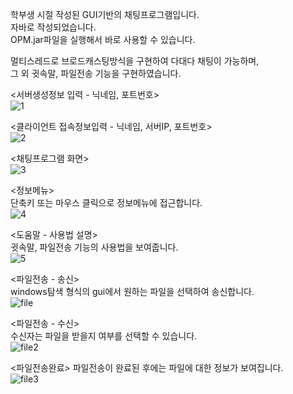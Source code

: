 학부생 시절 작성된 GUI기반의 채팅프로그램입니다.  
자바로 작성되었습니다.  
OPM.jar파일을 실행해서 바로 사용할 수 있습니다.


멀티스레드로 브로드캐스팅방식을 구현하여 다대다 채팅이 가능하며,  
그 외 귓속말, 파일전송 기능을 구현하였습니다.

  

<서버생성정보 입력 - 닉네임, 포트번호>  
![1](https://user-images.githubusercontent.com/65228113/82604695-a3740480-9bef-11ea-9790-c62b9b74a542.PNG)

<클라이언트 접속정보입력 - 닉네임, 서버IP, 포트번호>  
![2](https://user-images.githubusercontent.com/65228113/82604703-a4a53180-9bef-11ea-8e3c-84d971cd48f5.png)

<채팅프로그램 화면>  
![3](https://user-images.githubusercontent.com/65228113/82604714-a7a02200-9bef-11ea-827a-9209c5b8a16a.png)

<정보메뉴>  
단축키 또는 마우스 클릭으로 정보메뉴에 접근합니다.  
![4](https://user-images.githubusercontent.com/65228113/82604716-a838b880-9bef-11ea-93c7-338353ccdaa0.png)

<도움말 - 사용법 설명>  
귓속말, 파일전송 기능의 사용법을 보여줍니다.  
![5](https://user-images.githubusercontent.com/65228113/82604719-a838b880-9bef-11ea-9321-80ae5f00918b.PNG)

<파일전송 - 송신>  
windows탐색 형식의 gui에서 원하는 파일을 선택하여 송신합니다.  
![file](https://user-images.githubusercontent.com/65228113/82604724-ab33a900-9bef-11ea-8e77-166befafd500.png)

<파일전송 - 수신>  
수신자는 파일을 받을지 여부를 선택할 수 있습니다.   
![file2](https://user-images.githubusercontent.com/65228113/82604725-ab33a900-9bef-11ea-9e9a-05241fc6c557.PNG)

<파일전송완료>
파일전송이 완료된 후에는 파일에 대한 정보가 보여집니다.  
![file3](https://user-images.githubusercontent.com/65228113/82604727-abcc3f80-9bef-11ea-8357-66336ca5cf29.PNG)
